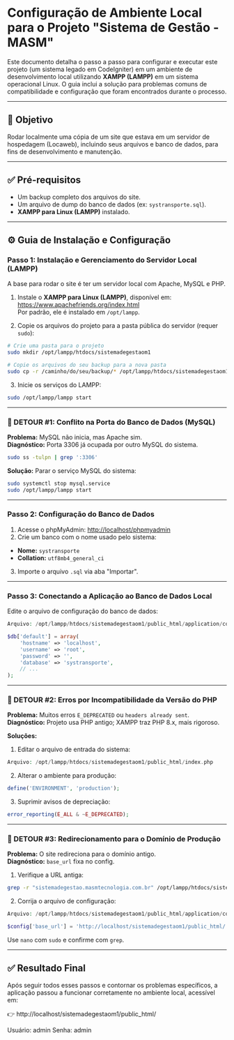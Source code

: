 
# Configuração de Ambiente Local para o Projeto "Sistema de Gestão - MASM"

Este documento detalha o passo a passo para configurar e executar este projeto (um sistema legado em CodeIgniter) em um ambiente de desenvolvimento local utilizando **XAMPP (LAMPP)** em um sistema operacional Linux. O guia inclui a solução para problemas comuns de compatibilidade e configuração que foram encontrados durante o processo.

---

## 🧭 Objetivo

Rodar localmente uma cópia de um site que estava em um servidor de hospedagem (Locaweb), incluindo seus arquivos e banco de dados, para fins de desenvolvimento e manutenção.

---

## ✅ Pré-requisitos

- Um backup completo dos arquivos do site.
- Um arquivo de dump do banco de dados (ex: `systransporte.sql`).
- **XAMPP para Linux (LAMPP)** instalado.

---

## ⚙️ Guia de Instalação e Configuração

### Passo 1: Instalação e Gerenciamento do Servidor Local (LAMPP)

A base para rodar o site é ter um servidor local com Apache, MySQL e PHP.

1. Instale o **XAMPP para Linux (LAMPP)**, disponível em: https://www.apachefriends.org/index.html  
   Por padrão, ele é instalado em `/opt/lampp`.

2. Copie os arquivos do projeto para a pasta pública do servidor (requer `sudo`):

```bash
# Crie uma pasta para o projeto
sudo mkdir /opt/lampp/htdocs/sistemadegestaom1

# Copie os arquivos do seu backup para a nova pasta
sudo cp -r /caminho/do/seu/backup/* /opt/lampp/htdocs/sistemadegestaom1/
```

3. Inicie os serviços do LAMPP:

```bash
sudo /opt/lampp/lampp start
```

---

### 🛑 DETOUR #1: Conflito na Porta do Banco de Dados (MySQL)

**Problema:** MySQL não inicia, mas Apache sim.  
**Diagnóstico:** Porta 3306 já ocupada por outro MySQL do sistema.

```bash
sudo ss -tulpn | grep ':3306'
```

**Solução:** Parar o serviço MySQL do sistema:

```bash
sudo systemctl stop mysql.service
sudo /opt/lampp/lampp start
```

---

### Passo 2: Configuração do Banco de Dados

1. Acesse o phpMyAdmin: [http://localhost/phpmyadmin](http://localhost/phpmyadmin)
2. Crie um banco com o nome usado pelo sistema:

- **Nome:** `systransporte`
- **Collation:** `utf8mb4_general_ci`

3. Importe o arquivo `.sql` via aba "Importar".

---

### Passo 3: Conectando a Aplicação ao Banco de Dados Local

Edite o arquivo de configuração do banco de dados:

```php
Arquivo: /opt/lampp/htdocs/sistemadegestaom1/public_html/application/config/database.php

$db['default'] = array(
    'hostname' => 'localhost',
    'username' => 'root',
    'password' => '',
    'database' => 'systransporte',
    // ...
);
```

---

### 🛑 DETOUR #2: Erros por Incompatibilidade da Versão do PHP

**Problema:** Muitos erros `E_DEPRECATED` ou `headers already sent`.  
**Diagnóstico:** Projeto usa PHP antigo; XAMPP traz PHP 8.x, mais rigoroso.

**Soluções:**

1. Editar o arquivo de entrada do sistema:

```php
Arquivo: /opt/lampp/htdocs/sistemadegestaom1/public_html/index.php
```

2. Alterar o ambiente para produção:

```php
define('ENVIRONMENT', 'production');
```

3. Suprimir avisos de depreciação:

```php
error_reporting(E_ALL & ~E_DEPRECATED);
```

---

### 🛑 DETOUR #3: Redirecionamento para o Domínio de Produção

**Problema:** O site redireciona para o domínio antigo.  
**Diagnóstico:** `base_url` fixa no config.

1. Verifique a URL antiga:

```bash
grep -r "sistemadegestao.masmtecnologia.com.br" /opt/lampp/htdocs/sistemadegestaom1/
```

2. Corrija o arquivo de configuração:

```php
Arquivo: /opt/lampp/htdocs/sistemadegestaom1/public_html/application/config/config.php

$config['base_url'] = 'http://localhost/sistemadegestaom1/public_html/';
```

Use `nano` com `sudo` e confirme com `grep`.

---

## ✅ Resultado Final

Após seguir todos esses passos e contornar os problemas específicos, a aplicação passou a funcionar corretamente no ambiente local, acessível em:

👉 http://localhost/sistemadegestaom1/public_html/

Usuário: admin
Senha: admin
